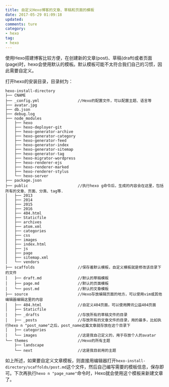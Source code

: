```yaml
---
title: 自定义Hexo博客的文章、草稿和页面的模板
date: 2017-05-29 01:09:18
updated: 
comments: ture
category:
- hexo
tag:
- hexo
---
```


使用Hexo搭建博客比较方便，在创建新的文章(post)、草稿(draft)或者页面(page)时，hexo会使用默认的模板。默认模板可能不太符合我们自己的习惯，因此需要自定义。

<!--more-->

打开hexo的安装目录，目录树为：

```
hexo-install-directory
├── CNAME
├── _config.yml 				//Hexo的配置文件，可以配置主题、语言等
├── avatar.jpg
├── db.json
├── debug.log
├── node_modules
│   ├── hexo
│   ├── hexo-deployer-git
│   ├── hexo-generator-archive
│   ├── hexo-generator-category
│   ├── hexo-generator-feed
│   ├── hexo-generator-index
│   ├── hexo-generator-sitemap
│   ├── hexo-generator-tag
│   ├── hexo-migrator-wordpress
│   ├── hexo-renderer-ejs
│   ├── hexo-renderer-marked
│   ├── hexo-renderer-stylus
│   └── hexo-server
├── package.json
├── public						//执行hexo g命令后，生成的内容会在这里，包括所有的文章、页面、分类、tag等.
│   ├── 2013
│   ├── 2014
│   ├── 2015
│   ├── 2016
│   ├── 404.html
│   ├── Staticfile
│   ├── archives
│   ├── atom.xml
│   ├── categories
│   ├── css
│   ├── images
│   ├── index.html
│   ├── js
│   ├── page
│   ├── sitemap.xml
│   └── vendors
├── scaffolds					//保存着默认模板，自定义模板就是修改该目录下的文件
│   ├── draft.md 				//默认的草稿模板
│   ├── page.md 				//默认的页面模板
│   └── post.md 				//默认的文章模板
├── source 						//Hexo存放编辑页面的地方，可以使用vim或其他编辑器编辑这里的内容
│   ├── 404.html   				//自定义404页面，可以使用腾讯公益404页面
│   ├── Staticfile 				
│   ├── _drafts					//存放所有的草稿文件的目录
│   ├── _posts					//存放所有的文章文件的目录，用的最多，比如执行hexo n "post_name"之后，post_name这篇文章就存放在这个目录下
│   ├── categories
│   └── images					//这是我自己定义的，用于存放个人的avatar
└── themes						//Hexo的所有主题
    ├── landscape				
    └── next					//这是我目前用的主题
```

如上所述，如果要自定义文章模板，则直接用编辑器打开`hexo-install-directory/scaffolds/post.md`这个文件，然后自己编写需要的模板信息，保存即可。下次再执行`hexo n "page_name"`命令时，Hexo就会使用这个模板来新建文章了。

